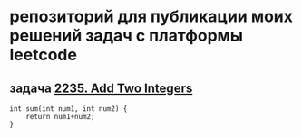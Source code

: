 # репозиторий для публикации моих решений задач с платформы leetcode

## задача [2235. Add Two Integers](https://leetcode.com/problems/add-two-integers/description/)

```
int sum(int num1, int num2) {
    return num1+num2;
}
```